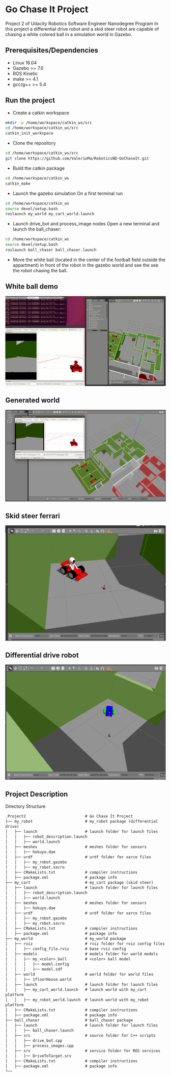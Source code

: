 # Go Chase It Project
Project 2 of Udacity Robotics Software Engineer Nanodegree Program
In this project a differential drive robot and a skid steer robot are 
capable of chasing a white colored ball in a simulation world in Gazebo.

## Prerequisites/Dependencies
* Linux 16.04
* Gazebo >= 7.0  
* ROS Kinetic  
* make >= 4.1
* gcc/g++ >= 5.4

## Run the project
* Create a catkin workspace
```bash
mkdir -p /home/workspace/catkin_ws/src
cd /home/workspace/catkin_ws/src
catkin_init_workspace
```
* Clone the repository
```bash
cd /home/workspace/catkin_ws/src
git clone https://github.com/ValerioMa/RoboticsND-GoChaseIt.git
```
* Build the catkin package
```bash
cd /home/workspace/catkin_ws
catkin_make
```
* Launch the gazebo simulation
On a first terminal run
```bash
cd /home/workspace/catkin_ws
source devel/setup.bash
roslaunch my_world my_cart_world.launch 
```
* Launch drive_bot and process_image nodes 
Open a new terminal and launch the ball_chaser:
```bash
cd /home/workspace/catkin_ws
source devel/setup.bash
roslaunch ball_chaser ball_chaser.launch
```
* Move the white ball (located in the center of the football field outside the appartment) in front of the robot in the gazebo world and see the see the robot chasing the ball.

## White ball demo
![my_demo](./images/demo.gif)

## Generated world
![my_world](./images/my_world.png)

## Skid steer ferrari
![my_cart](./images/my_cart.png)

## Differential drive robot
 ![my_robot](./images/my_robot.png)

## Project Description  
Directory Structure  
```
.Project2                          # Go Chase It Project
├── my_robot                       # my_robot package (differential drive)                   
│   ├── launch                     # launch folder for launch files   
│   │   ├── robot_description.launch
│   │   ├── world.launch
│   ├── meshes                     # meshes folder for sensors
│   │   ├── hokuyo.dae
│   ├── urdf                       # urdf folder for xarco files
│   │   ├── my_robot.gazebo
│   │   ├── my_robot.xacro
│   ├── CMakeLists.txt             # compiler instructions
│   ├── package.xml                # package info
├── my_cart                        # my_cart package (skid steer)                   
│   ├── launch                     # launch folder for launch files   
│   │   ├── robot_description.launch
│   │   ├── world.launch
│   ├── meshes                     # meshes folder for sensors
│   │   ├── hokuyo.dae
│   ├── urdf                       # urdf folder for xarco files
│   │   ├── my_robot.gazebo
│   │   ├── my_robot.xacro
│   ├── CMakeLists.txt             # compiler instructions
│   ├── package.xml                # package info
├── my_world                       # my_world package                   
│   ├── rviz                       # rviz folder for rviz config files
│   │   ├── config_file.rviz       # base rviz config
│   ├── models                     # models folder for world models
│   │   ├── my_<color>_ball        # <color> ball model
│   │   │   ├── model.config   
│   │   │   ├── model.sdf
│   ├── world                      # world folder for world files
│   │   ├── 1floorHouse.world
│   ├── launch                     # launch folder for launch files   
│   │   ├── my_cart_world.launch   # launch world with my_cart platform
│   │   ├── my_robot_world.launch  # launch world with my_robot platform
│   ├── CMakeLists.txt             # compiler instructions
│   ├── package.xml                # package info
├── ball_chaser                    # ball_chaser package                   
│   ├── launch                     # launch folder for launch files   
│   │   ├── ball_chaser.launch
│   ├── src                        # source folder for C++ scripts
│   │   ├── drive_bot.cpp
│   │   ├── process_images.cpp
│   ├── srv                        # service folder for ROS services
│   │   ├── DriveToTarget.srv
│   ├── CMakeLists.txt             # compiler instructions
│   ├── package.xml                # package info                  
└──           
```
